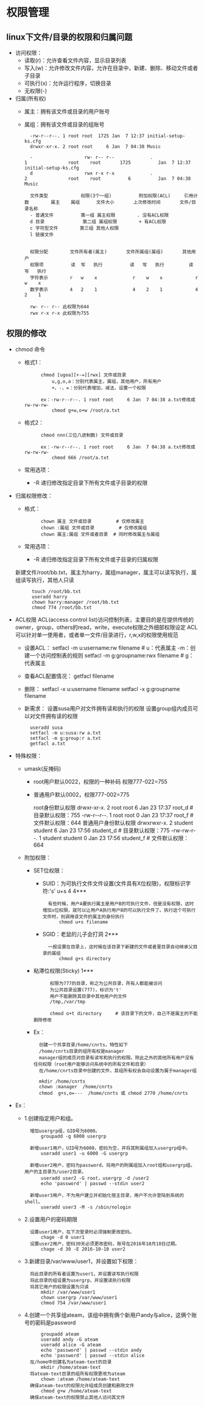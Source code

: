 # 权限管理
## linux下文件/目录的权限和归属问题
- 访问权限：
    - 读取(r)：允许查看文件内容，显示目录列表
    - 写入(w)：允许修改文件内容，允许在目录中，新建、删除、移动文件或者子目录
    - 可执行(x)：允许运行程序，切换目录
    - 无权限(-)
- 归属(所有权)
    - 属主：拥有该文件或目录的用户账号
    - 属组：拥有该文件或目录的组账号
    
            -rw-r--r--. 1 root root  1725 Jan  7 12:37 initial-setup-ks.cfg
            drwxr-xr-x. 2 root root     6 Jan  7 04:38 Music

            -                   rw- r-- r--             .                1               root    root       1725          Jan  7 12:37       initial-setup-ks.cfg
            d                   rwx r-x r-x             .                2               root    root          6          Jan  7 04:38       Music
            
            文件类型            权限(3个一组)          附加权限(ACL)     引用计数        属主    属组      文件大小       上次修改时间       文件/目录名称
            - 普通文件          第一组 属主权限        . 没有ACL权限
            d 目录              第二组 属组权限        + 有ACL权限  
            c 字符型文件        第三组 其他人权限
            l 链接文件
            
 
            权限分配        文件所有者(属主)       文件所属组(属组)       其他用户
            权限项          读  写   执行          读   写   执行         读    写   执行
            字符表示        r   w    x             r    w    x            r     w    x
            数字表示        4   2    1             4    2    1            4     2    1

            rw- r-- r-- 此权限为644
            rwx r-x r-x 此权限为755
            
## 权限的修改
- chmod 命令
    - 格式1：
        
                chmod [ugoa][+-=][rwx] 文件或目录
                    u,g,o,a：分别代表属主，属组，其他用户，所有用户
                    +，-，=：分别代表增加，减法，设置一个权限
                    
                ex：-rw-r--r--. 1 root root     6 Jan  7 04:38 a.txt修改成rw-rw-rw-
                    chmod g+w,o+w /root/a.txt
    
    - 格式2：
                
                chmod nnn(三位八进制数) 文件或目录
                
                ex：-rw-r--r--. 1 root root     6 Jan  7 04:38 a.txt修改成rw-rw-rw-
                    chmod 666 /root/a.txt
                
    - 常用选项：
        - -R 递归修改指定目录下所有文件或子目录的权限
        
- 归属权限修改：
    - 格式：
        
                chown 属主 文件或目录         # 仅修改属主 
                chown :属组 文件或目录         # 仅修改属组
                chown 属主:属组 文件或者目录  # 同时修改属主与属组

    - 常用选项：
        - -R 递归修改指定目录下所有文件或子目录的归属权限
        
    新建文件/root/bb.txt，属主为harry，属组manager，属主可以读写执行，属组读写执行，其他人只读
        
            touch /root/bb.txt
            useradd harry
            chown harry:manager /root/bb.txt
            chmod 774 /root/bb.txt


        
- ACL权限
    ACL(access control list)访问控制列表，主要目的是在提供传统的owner，group，others的read，write，execute权限之外细部权限设定
    ACL可以针对单一使用者，或者单一文件/目录进行，r,w,x的权限使用规范
    
    - 设置ACL：
        setfacl -m u:username:rw filename           # u：代表属主 -m：创建一个访问控制表的规则
        setfacl -m g:groupname:rwx filename         # g：代表属主
    - 查看ACL配置情况：
        getfacl filename
    - 删除：
        setfacl -x u:username filename
        setfacl -x g:groupname filename
    
    - 新需求：
        设置susa用户对文件拥有读和执行的权限
        设置group组内成员可以对文件拥有读的权限
            
            useradd susa
            setfacl -m u:susa:rw a.txt
            setfacl -m g:group:r a.txt
            getfacl a.txt
            
- 特殊权限：
    - umask(反掩码)
        - root用户默认0022，权限的一种补码 权限777-022=755
        - 普通用户默认0002，权限777-002=775
    
            root身份默认权限
                drwxr-xr-x. 2 root root     6 Jan 23 17:37 root_d   # 目录默认权限：755
                -rw-r--r--. 1 root root     0 Jan 23 17:37 root_f   # 文件默认权限：644
            普通用户身份默认权限
                drwxrwxr-x. 2 student student 6 Jan 23 17:56 student_d  # 目录默认权限：775
                -rw-rw-r--. 1 student student 0 Jan 23 17:56 student_f  # 文件默认权限：664
    
    - 附加权限：
		- SET位权限：
			- SUID：为可执行文件文件设置(文件具有X位权限)，权限标识字符:'s'   u+s    4   4***
			        
			        有些时候，用户A要执行属主是用户B的可执行文件，但是没有权限，这时增加s位权限，就可以让用户A执行用户B的可以执行文件了。执行这个可执行文件时，则调用该文件的属主的身份执行
			            chmod u+s filename
			        
			- SGID：老鼠的儿子会打洞                   2***
			        
			        一般设置在目录上，这时候在该目录下新建的文件或者里目录自动继承父目录的属组
				        chmod g+s directory
				  
		- 粘滞位权限(Sticky)    1***
		    
                    权限为777的目录，称之为公共目录，所有人都能被访问
                    为公共目录设置(777)，标识为't'
                    用户不能删除其目录中其他用户的文件
                    /tmp,/var/tmp
                    
                    chmod o+t directory     # 该目录下的文件，自己不是属主的不能删除修改
        
        - Ex：
        		
        		创建一个共享目录/home/cnrts，特性如下
                /home/cnrts目录的组所有权是manager
                manager组的成员对目录有读写和执行的权限。除此之外的其他所有用户没有任何权限（root用户能够访问系统中的所有文件和目录）
                在/home/cnrts目录中创建的文件，其组所有权会自动设置为属于manager组
        
                mkdir /home/cnrts
                chown :manager  /home/cnrts
                chmod  g+s,o=---  /home/cnrts 或 chmod 2770 /home/cnrts
        
    

            
            
- Ex：
    - 1.创建指定用户和组。
            
            增加usergrp组，GID号为6000。
                groupadd -g 6000 usergrp
                
            新增user1用户，UID号为6000，密码为空，并将其附属组加入usergrp组中。
                useradd user1 -u 6000 -G usergrp
                
            新增user2用户，密码为password，将用户的附属组加入root组和usergrp组。用户的主目录为/user2目录。	
                useradd user2 -G root，usergrp -d /user2
                echo 'password' | passwd --stdin user2
            
            新增user3用户，不为用户建立并初始化宿主目录，用户不允许登陆到系统的shell。
                useradd user3 -M -s /sbin/nologin
                
    - 2.设置用户的密码期限
            
            设置user1用户，在下次登录时必须强制更改密码。
                chage -d 0 user1
            设置user2用户，密码30天必须更改密码，账号在2016年10月10日过期。
                chage -d 30 -E 2016-10-10 user2
    - 3.新建目录/var/www/user1，并设置如下权限：
            
            将此目录的所有者设置为user1，并设置读写执行权限
            将此目录的组设置为usergrp，并设置读执行权限
            将其它用户的权限设置为只读
                mkdir /var/www/user1
                chown usergrp /var/www/user1
                chmod 754 /var/www/user1
                
    - 4.创建一个共享组ateam，该组中拥有俩个新用户andy与alice，这俩个账号的密码是password
            
                groupadd ateam
                useradd andy -G ateam
                useradd alice -G ateam
                echo 'password' | passwd --stdin andy
                echo 'password' | passwd --stdin alice
            在/home中创建名为ateam-text的目录
                mkdir /home/ateam-text
            将ateam-text目录的组所有权限更改为ateam
                chown :ateam /home/ateam-text 
            确保ateam-text的权限允许组成员创建和删除文件
                chmod g+w /home/ateam-text
            确保ateam-text的权限禁止其他人访问其文件



